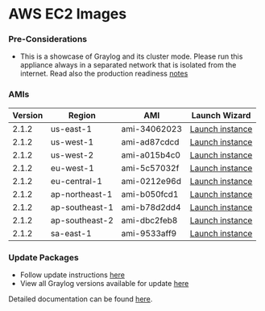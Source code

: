 AWS EC2 Images
==============

### Pre-Considerations

  * This is a showcase of Graylog and its cluster mode. Please run this appliance always in a separated network that is isolated from the internet.
    Read also the production readiness [notes](http://docs.graylog.org/en/latest/pages/installation/virtual_machine_appliances.html#production-readiness)

### AMIs

| Version | Region | AMI | Launch Wizard |
|---------|--------|-----|-------------|
| 2.1.2  | us-east-1 | ami-34062023 | [Launch instance](https://console.aws.amazon.com/ec2/v2/home?region=us-east-1#LaunchInstanceWizard:ami=ami-34062023) |
| 2.1.2  | us-west-1 | ami-ad87cdcd | [Launch instance](https://console.aws.amazon.com/ec2/v2/home?region=us-west-1#LaunchInstanceWizard:ami=ami-ad87cdcd) |
| 2.1.2  | us-west-2 | ami-a015b4c0 | [Launch instance](https://console.aws.amazon.com/ec2/v2/home?region=us-west-2#LaunchInstanceWizard:ami=ami-a015b4c0) |
| 2.1.2  | eu-west-1 | ami-5c57032f | [Launch instance](https://console.aws.amazon.com/ec2/v2/home?region=eu-west-1#LaunchInstanceWizard:ami=ami-5c57032f) |
| 2.1.2  | eu-central-1 | ami-0212e96d | [Launch instance](https://console.aws.amazon.com/ec2/v2/home?region=eu-central-1#LaunchInstanceWizard:ami=ami-0212e96d) |
| 2.1.2  | ap-northeast-1 | ami-b050fcd1 | [Launch instance](https://console.aws.amazon.com/ec2/v2/home?region=ap-northeast-1#LaunchInstanceWizard:ami=ami-b050fcd1) |
| 2.1.2  | ap-southeast-1 | ami-b78d2dd4 | [Launch instance](https://console.aws.amazon.com/ec2/v2/home?region=ap-southeast-1#LaunchInstanceWizard:ami=ami-b78d2dd4) |
| 2.1.2  | ap-southeast-2 | ami-dbc2feb8 | [Launch instance](https://console.aws.amazon.com/ec2/v2/home?region=ap-southeast-2#LaunchInstanceWizard:ami=ami-dbc2feb8) |
| 2.1.2  | sa-east-1 | ami-9533aff9 | [Launch instance](https://console.aws.amazon.com/ec2/v2/home?region=sa-east-1#LaunchInstanceWizard:ami=ami-9533aff9) |

### Update Packages

  * Follow update instructions [here](http://docs.graylog.org/en/1.2/pages/installation/graylog_ctl.html#upgrade-graylog)
  * View all Graylog versions available for update [here](https://packages.graylog2.org/appliances/ubuntu)

Detailed documentation can be found [here](http://docs.graylog.org/en/latest/pages/installation/aws.html).
